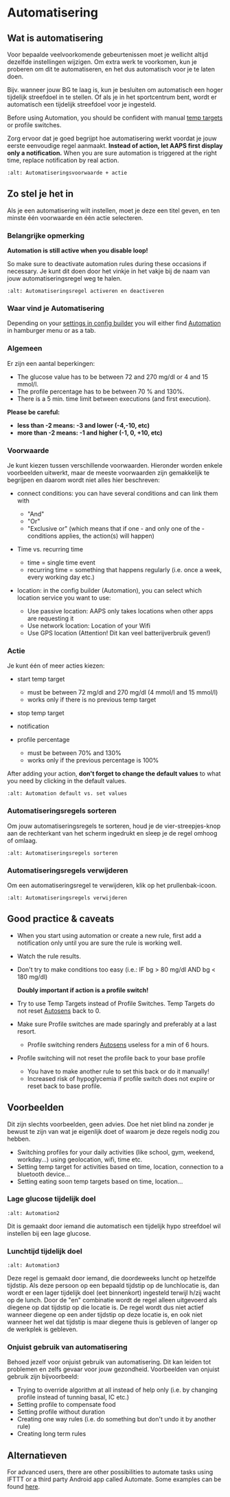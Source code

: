 # Automatisering

## Wat is automatisering

Voor bepaalde veelvoorkomende gebeurtenissen moet je wellicht altijd dezelfde instellingen wijzigen. Om extra werk te voorkomen, kun je proberen om dit te automatiseren, en het dus automatisch voor je te laten doen.

Bijv. wanneer jouw BG te laag is, kun je besluiten om automatisch een hoger tijdelijk streefdoel in te stellen. Of als je in het sportcentrum bent, wordt er automatisch een tijdelijk streefdoel voor je ingesteld.

Before using Automation, you should be confident with manual [temp targets](./temptarget.html) or profile switches.

Zorg ervoor dat je goed begrijpt hoe automatisering werkt voordat je jouw eerste eenvoudige regel aanmaakt. **Instead of action, let AAPS first display only a notification.** When you are sure automation is triggered at the right time, replace notification by real action.

```{image} ../images/Automation_ConditionAction_RC3.png
:alt: Automatiseringsvoorwaarde + actie
```

## Zo stel je het in

Als je een automatisering wilt instellen, moet je deze een titel geven, en ten minste één voorwaarde en één actie selecteren.

### Belangrijke opmerking

**Automation is still active when you disable loop!**

So make sure to deactivate automation rules during these occasions if necessary. Je kunt dit doen door het vinkje in het vakje bij de naam van jouw automatiseringsregel weg te halen.

```{image} ../images/Automation_ActivateDeactivate.png
:alt: Automatiseringsregel activeren en deactiveren
```

### Waar vind je Automatisering

Depending on your [settings in config builder](../Configuration/Config-Builder.md#tab-or-hamburger-menu) you will either find [Automation](../Configuration/Config-Builder#automation) in hamburger menu or as a tab.

### Algemeen

Er zijn een aantal beperkingen:

- The glucose value has to be between 72 and 270 mg/dl or 4 and 15 mmol/l.
- The profile percentage has to be between 70 % and 130%.
- There is a 5 min. time limit between executions (and first execution).

**Please be careful:**

- **less than -2 means: -3 and lower (-4,-10, etc)**
- **more than -2 means: -1 and higher (-1, 0, +10, etc)**

### Voorwaarde

Je kunt kiezen tussen verschillende voorwaarden. Hieronder worden enkele voorbeelden uitwerkt, maar de meeste voorwaarden zijn gemakkelijk te begrijpen en daarom wordt niet alles hier beschreven:

- connect conditions: you can have several conditions and can link them with

  - "And"
  - "Or"
  - "Exclusive or" (which means that if one - and only one of the - conditions applies, the action(s) will happen)

- Time vs. recurring time

  - time =  single time event
  - recurring time = something that happens regularly (i.e. once a week, every working day etc.)

- location: in the config builder (Automation), you can select which location service you want to use:

  - Use passive location: AAPS only takes locations when other apps are requesting it
  - Use network location: Location of your Wifi
  - Use GPS location (Attention! Dit kan veel batterijverbruik geven!)

### Actie

Je kunt één of meer acties kiezen:

- start temp target

  - must be between 72 mg/dl and 270 mg/dl (4 mmol/l and 15 mmol/l)
  - works only if there is no previous temp target

- stop temp target

- notification

- profile percentage

  - must be between 70% and 130%
  - works only if the previous percentage is 100%

After adding your action, **don't forget to change the default values** to what you need by clicking in the default values.

```{image} ../images/Automation_Default_V2_5.png
:alt: Automation default vs. set values
```

### Automatiseringsregels sorteren

Om jouw automatiseringsregels te sorteren, houd je de vier-streepjes-knop aan de rechterkant van het scherm ingedrukt en sleep je de regel omhoog of omlaag.

```{image} ../images/Automation_Sort.png
:alt: Automatiseringsregels sorteren
```

### Automatiseringsregels verwijderen

Om een automatiseringsregel te verwijderen, klik op het prullenbak-icoon.

```{image} ../images/Automation_Delete.png
:alt: Automatiseringsregels verwijderen
```

## Good practice & caveats

- When you start using automation or create a new rule, first add a notification only until you are sure the rule is working well.

- Watch the rule results.

- Don't try to make conditions too easy (i.e.: IF bg > 80 mg/dl AND bg \< 180 mg/dl)

  **Doubly important if action is a profile switch!**

- Try to use Temp Targets instead of Profile Switches. Temp Targets do not reset [Autosens](../Usage/Open-APS-features.md#autosens) back to 0.

- Make sure Profile switches are made sparingly and preferably at a last resort.

  - Profile switching renders [Autosens](../Usage/Open-APS-features.md#autosens) useless for a min of 6 hours.

- Profile switching will not reset the profile back to your base profile

  - You have to make another rule to set this back or do it manually!
  - Increased risk of hypoglycemia if profile switch does not expire or reset back to base profile.

## Voorbeelden

Dit zijn slechts voorbeelden, geen advies. Doe het niet blind na zonder je bewust te zijn van wat je eigenlijk doet of waarom je deze regels nodig zou hebben.

- Switching profiles for your daily activities (like school, gym, weekend, workday...) using geolocation, wifi, time etc.
- Setting temp target for activities based on time, location, connection to a bluetooth device...
- Setting eating soon temp targets based on time, location...

### Lage glucose tijdelijk doel

```{image} ../images/Automation2.png
:alt: Automation2
```

Dit is gemaakt door iemand die automatisch een tijdelijk hypo streefdoel wil instellen bij een lage glucose.

### Lunchtijd tijdelijk doel

```{image} ../images/Automation3.png
:alt: Automation3
```

Deze regel is gemaakt door iemand, die doordeweeks luncht op hetzelfde tijdstip. Als deze persoon op een bepaald tijdstip op de lunchlocatie is, dan wordt er een lager tijdelijk doel (eet binnenkort) ingesteld terwijl h/zij wacht op de lunch. Door de "en" combinatie wordt de regel alleen uitgevoerd als diegene op dat tijdstip op die locatie is. De regel wordt dus niet actief wanneer diegene op een ander tijdstip op deze locatie is, en ook niet wanneer het wel dat tijdstip is maar diegene thuis is gebleven of langer op de werkplek is gebleven.

### Onjuist gebruik van automatisering

Behoed jezelf voor onjuist gebruik van automatisering. Dit kan leiden tot problemen en zelfs gevaar voor jouw gezondheid. Voorbeelden van onjuist gebruik zijn bijvoorbeeld:

- Trying to override algorithm at all instead of help only (i.e. by changing profile instead of tunning basal, IC etc.)
- Setting profile to compensate food
- Setting profile without duration
- Creating one way rules (i.e. do something but don't undo it by another rule)
- Creating long term rules

## Alternatieven

For advanced users, there are other possibilities to automate tasks using IFTTT or a third party Android app called Automate. Some examples can be found [here](./automationwithapp.html).
